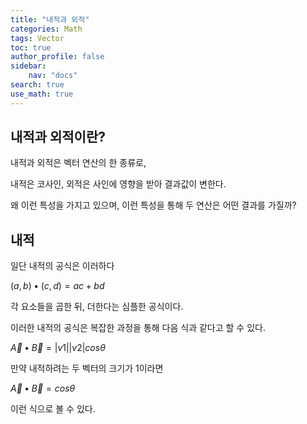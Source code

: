 ```yaml
---
title: "내적과 외적"
categories: Math
tags: Vector
toc: true
author_profile: false
sidebar:
    nav: "docs"
search: true
use_math: true
---
```


## 내적과 외적이란?

내적과 외적은 벡터 연산의 한 종류로,

내적은 코사인, 외적은 사인에 영향을 받아 결과값이 변한다.

왜 이런 특성을 가지고 있으며, 
이런 특성을 통해 두 연산은 어떤 결과를 가질까?

## 내적

일단 내적의 공식은 이러하다

$(a, b) • (c, d) = ac + bd$

각 요소들을 곱한 뒤, 더한다는 심플한 공식이다.

이러한 내적의 공식은 복잡한 과정을 통해 다음 식과 같다고 할 수 있다.

$\overrightarrow{A} • \overrightarrow{B} = |v1||v2|cos\theta$

만약 내적하려는 두 벡터의 크기가 1이라면

$\overrightarrow{A} • \overrightarrow{B} = cos\theta$

이런 식으로 볼 수 있다.